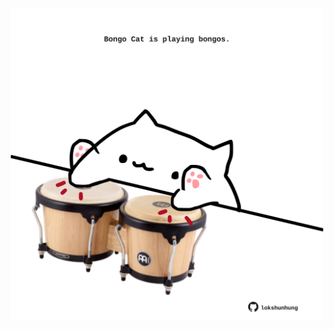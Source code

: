 <!-- built at 16/12/2022, 16:00:52 UTC -->
<p align="center">
  <img width="500" height="500" src="./ReadmeImage.svg">
</p>
